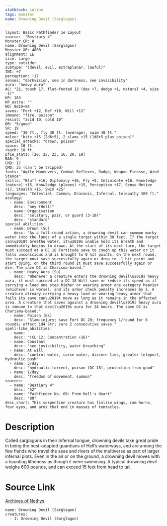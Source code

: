```yaml
---
statblock: inline
tags: monster
name: Drowning Devil (Sarglagon)
---
```

```statblock
layout: Basic Pathfinder 1e Layout
source:  "Bestiary 4"
Monster_CR: 8
name: Drowning Devil (Sarglagon)
Monster_XP: 4800
alignment: LE
size: Large
type: outsider
subtype: "(devil, evil, extraplanar, lawful)"
INI: +7
perception: +17
senses: "darkvision, see in darkness, see invisibility"
aura: "heavy aura"
AC: "21, touch 17, flat-footed 13 (dex +7, dodge +1, natural +4, size -1)"
HP: 103
HP_extra: ""
HD: 9d10+54
saves: "Fort +12, Ref +10, Will +11"
immune: "fire, poison"
resist: "acid 10, cold 10"
DR: "5/good"
SR: 19
speed: "30 ft., fly 30 ft. (average), swim 40 ft."
melee: "bite +15 (2d6+5), 2 slams +15 (1d8+5 plus poison)"
special_attacks: "drown, poison"
space: 10 ft.
reach: 10 ft.
pf1e_stats: [20, 25, 23, 16, 20, 19]
BAB: 9
CMB: 17
CMD: 33 (can’t be tripped)
feats: "Agile Maneuvers, Combat Reflexes, Dodge, Weapon Finesse, Wind Stance"
skills: "Bluff +16, Diplomacy +16, Fly +5, Intimidate +16, Knowledge (nature) +15, Knowledge (planes) +15, Perception +17, Sense Motive +17, Stealth +15, Swim +25"
languages: "Celestial, Common, Draconic, Infernal, telepathy 100 ft."
ecology:
  - name: Environment
    desc: "any (Hell)"
  - name: Organisation
    desc: "solitary, pair, or guard (3-10)"
    desc: "standard"
special_abilities:
  - name: Drown (Su)
    desc: "As a full-round action, a drowning devil can summon murky water into the lungs of a single target within 30 feet. If the target can\u2019t breathe water, it\u2019s unable hold its breath and immediately begins to drown. At the start of its next turn, the target must succeed at a DC 18 Fortitude save to cough up this water or it falls unconscious and is brought to 0 hit points. On the next round, the target must save successfully again or drop to -1 hit point and start dying; on the third round it must save successfully again or die. The save DC is Charisma-based."
  - name: Heavy Aura (Su)
    desc: "Whenever a creature enters the drowning devil\u2019s heavy aura, it must succeed at a DC 18 Will save or reduce its speed as if carrying a load one step higher or wearing armor one category heavier (whichever is worse), and its armor check penalty increases by 2. A creature already carrying a heavy load or wearing heavy armor that fails its save can\u2019t move as long as it remains in the affected area. A creature that saves against a drowning devil\u2019s heavy aura is immune to that devil\u2019s aura for 24 hours. The save DC is Charisma-based."
  - name: Poison (Ex)
    desc: "Slam-injury; save Fort DC 20; frequency 1/round for 6 rounds; effect 1d4 Str; cure 2 consecutive saves."
spell-like_abilities:
  - name:
    desc: "(CL 12; Concentration +16)"
  - name: Constant
    desc: "see invisibility, water breathing"
  - name: At will
    desc: "control water, curse water, discern lies, greater teleport, hydraulic push"
  - name: 3/day
    desc: "hydraulic torrent, poison (DC 18), protection from good"
  - name: 1/day
    desc: "freedom of movement, summon"
sources:
  - name: "Bestiary 4"
    desc: "52"
  - name: "Pathfinder No. 60: From Hell's Heart"
    desc: "80"
desc_short: This serpentine creature has finlike wings, ram horns, four eyes, and arms that end in masses of tentacles.
```
# Description
Called sarglagons in their Infernal tongue, drowning devils take great pride in being the best-adapted guardians of Hell’s waterways, and are among the few fiends who travel the seas and rivers of the multiverse as part of larger infernal plots. Even in the air or on the ground, a drowning devil moves with a haunting litheness as though it were swimming. A typical drowning devil weighs 600 pounds, and can exceed 15 feet from head to tail.
# Source Link
[Archives of Nethys](https://aonprd.com/MonsterDisplay.aspx?ItemName=Drowning%20Devil%20(Sarglagon))
```encounter-table
name: Drowning Devil (Sarglagon)
creatures:
  - 1: Drowning Devil (Sarglagon)
```
